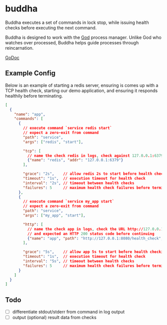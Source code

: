 buddha
=======

Buddha executes a set of commands in lock stop, while issuing health checks before executing the next command.

Buddha is designed to work with the [God](http://godrb.com/) process manager. Unlike God who watches over processed, Buddha helps guide processes through reincarnation.

[GoDoc](https://godoc.org/github.com/pusher/buddha)


Example Config
--------------

Below is an example of starting a redis server, ensuring is comes up with a TCP health check, starting our demo application, and ensuring it responds healthily before terminating.

```json
[
  {
    "name": "app",
    "commands": [
      {
      	// execute command `service redis start`
      	// expect a zero-exit from command
        "path": "service",
        "args": ["redis", "start"],

        "tcp": [
          // name the check redis in logs, check against 127.0.0.1:6379
          {"name": "redis", "addr": "127.0.0.1:6379"}
        ],

        "grace": "2s",    // allow redis 2s to start before health checking
        "timeout": "1s",  // execution timeout for health check
        "interval": "2s", // timeout between health checks
        "failures": 5     // maximum health check failures before terminating
      },
      {
      	// execute command `service my_app start`
      	// expect a zero-exit from command
        "path": "service",
        "args": ["my_app", "start"],

        "http": [
          // name the check app in logs, check the URL http://127.0.0.1:8080/health_check
          // and expected an HTTP 200 status code before continuing
          {"name": "app", "path": "http://127.0.0.1:8080/health_check", "expect": [200]}
        ],

        "grace": "5s",    // allow app 5s to start before health checking
        "timeout": "1s",  // execution timeout for health check
        "interval": "5s", // timeout between health checks
        "failures": 5     // maximum health check failures before terminating
      }
    ]
  }
]
```


Todo
----

   - [ ] differentiate stdout/stderr from command in log output
   - [ ] output (optional) result data from checks
